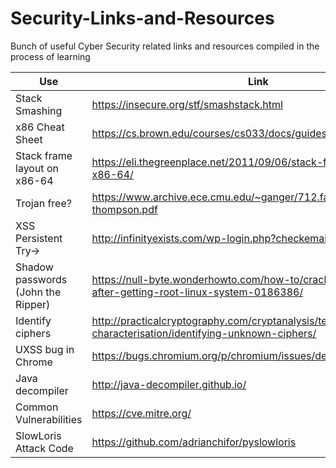 # Security-Links-and-Resources
Bunch of useful Cyber Security related links and resources compiled in the process of learning


Use | Link
------------ | -------------
Stack Smashing | https://insecure.org/stf/smashstack.html
x86 Cheat Sheet| https://cs.brown.edu/courses/cs033/docs/guides/x64_cheatsheet.pdf
Stack frame layout on x86-64 | https://eli.thegreenplace.net/2011/09/06/stack-frame-layout-on-x86-64/
Trojan free?| https://www.archive.ece.cmu.edu/~ganger/712.fall02/papers/p761-thompson.pdf
XSS Persistent Try->| http://infinityexists.com/wp-login.php?checkemail=registered
Shadow passwords (John the Ripper)| https://null-byte.wonderhowto.com/how-to/crack-shadow-hashes-after-getting-root-linux-system-0186386/
Identify ciphers | http://practicalcryptography.com/cryptanalysis/text-characterisation/identifying-unknown-ciphers/
UXSS bug in Chrome| https://bugs.chromium.org/p/chromium/issues/detail?id=841105
Java decompiler | http://java-decompiler.github.io/
Common Vulnerabilities | https://cve.mitre.org/
SlowLoris Attack Code | https://github.com/adrianchifor/pyslowloris
